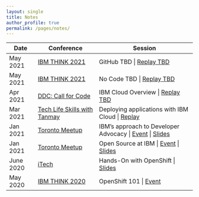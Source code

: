 ```yaml
---
layout: single
title: Notes
author_profile: true
permalink: /pages/notes/
---
```


<table>
  <thead>
    <tr>
      <th>Date</th>
      <th>Conference</th>
      <th>Session</th>
    </tr>
  </thead>

  
  <tbody>
    <tr>
      <td>May 2021</td>
      <td><a href="https://www.ibm.com/events/think">IBM THINK 2021</a></td>
      <td>GitHub TBD | <a href="">Replay TBD</a></td>
    </tr>
    <tr>
      <td>May 2021</td>
      <td><a href="https://www.ibm.com/events/think">IBM THINK 2021</a></td>
      <td>No Code TBD | <a href="">Replay TBD</a></td>
    </tr>
    <tr>
      <td>Apr 2021</td>
      <td><a href="https://developer.ibm.com/conferences">DDC: Call for Code</a></td>
      <td>IBM Cloud Overview | <a href="">Replay TBD</a></td>
    </tr>
    <tr>
      <td>Mar 2021</td>
      <td><a href="https://www.youtube.com/channel/UCqufIGIYauviVaKyJUzKvQw">Tech Life Skills with Tanmay</a></td>
      <td>Deploying applications with IBM Cloud | <a href="https://www.youtube.com/watch?v=-7sj5QDf-lY&amp;ab_channel=tanmaybakshi">Replay</a></td>
    </tr>
    <tr>
      <td>Jan 2021</td>
      <td><a href="https://www.meetup.com/Cognitive-Toronto/">Toronto Meetup</a></td>
      <td>IBM’s approach to Developer Advocacy | <a href="https://www.meetup.com/Cognitive-Toronto/events/275607049/">Event</a> | <a href="http://ibm.biz/what-is-dev-advo">Slides</a></td>
    </tr>
    <tr>
      <td>Jan 2021</td>
      <td><a href="https://www.meetup.com/Cognitive-Toronto/">Toronto Meetup</a></td>
      <td>Open Source at IBM | <a href="https://www.meetup.com/Cognitive-Toronto/events/275608185/">Event</a> | <a href="http://ibm.biz/oss-at-ibm">Slides</a></td>
    </tr>
    <tr>
      <td>June 2020</td>
      <td><a href="https://www.itechconference.ca/toronto/home.html">iTech</a></td>
      <td>Hands-On with OpenShift | <a href="https://docs.google.com/presentation/d/1fdoTLm3KLiNeYt_L99fpAtoEQLxi6SSciQy4Yn1ZR1c/edit?usp=sharing">Slides</a></td>
    </tr>
    <tr>
      <td>May 2020</td>
      <td><a href="https://www.ibm.com/events/think">IBM THINK 2020</a></td>
      <td>OpenShift 101 | <a href="https://www.ibm.com/widget/ibm/think20/catalog?search=7058">Event</a></td>
    </tr>

  </tbody>
</table>
